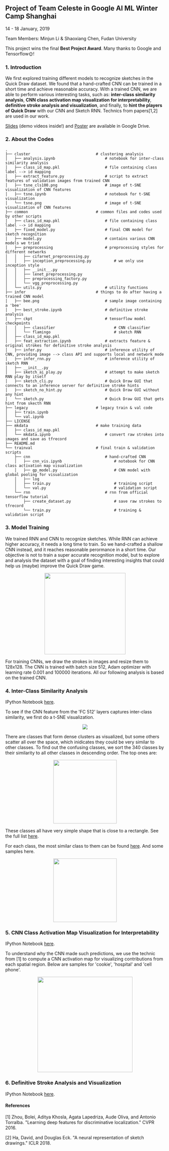 ## Project of Team Celeste in Google AI ML Winter Camp Shanghai
14 - 18 January, 2019

Team Members: Minjun Li & Shaoxiang Chen, Fudan University

This project wins the final **Best Project Award**. Many thanks to Google and Tensorflow🌞!

### 1. Introduction
We first explored training different models to recognize sketches in the Quick Draw dataset. We found that a hand-crafted CNN can be trained in a short time and achieve reasonable accuracy. 
With a trained CNN, we are able to perform various interesting tasks, such as: **inter-class similarity analysis**, **CNN class activation map visualization for interpretability**, **definitive stroke analysis and visualization**, and finally, to **hint the players of Quick Draw** with our CNN and Sketch RNN. Technics from papers[1,2] are used in our work. 

[Slides](https://drive.google.com/file/d/1C3Z2w02fp16IHedLa7EsprKt8JuVorvW/view?usp=sharing) (demo videos inside!) and [Poster](https://docs.google.com/presentation/d/1ZVL8tNfcQwmrQDrjD7xsQrK2Wicy3xOxWTGXVyQEUHI/edit?usp=sharing) are available in Google Drive.

### 2. About the Codes

```
.   
├── cluster                             # clustering analysis
│   ├── analysis.ipynb                      # notebook for inter-class similarity analysis
│   ├── class_id_map.pkl                    # file containing class label --> id mapping
│   ├── extract_feature.py                  # script to extract features of validation images from trained CNN
│   ├── tsne_cls100.png                     # image of t-SNE visualization of CNN features
│   ├── tsne.ipynb                          # notebook for t-SNE visualization
│   └── tsne.png                            # image of t-SNE visualization of CNN features
├── common                              # common files and codes used by other scripts
│   ├── class_id_map.pkl                    # file containing class label --> id mapping   
│   ├── fixed_model.py                      # final CNN model for sketch recognition
│   ├── model.py                            # contains various CNN models we tried
│   ├── preprocessing                       # preprocessing styles for different networks
│   │   ├── cifarnet_preprocessing.py
│   │   ├── inception_preprocessing.py          # we only use inception style
│   │   ├── __init__.py
│   │   ├── lenet_preprocessing.py
│   │   ├── preprocessing_factory.py
│   │   └── vgg_preprocessing.py
│   └── utils.py                            # utility functions
├── infer                               # things to do after having a trained CNN model
│   ├── bee.png                             # sample image containing a 'bee'
│   ├── best_stroke.ipynb                   # definitive stroke analysis
│   ├── ckpt                                # tensorflow model checkpoints
│   │   ├── classifier                          # CNN classifier
│   │   └── flamingo                            # sketch RNN
│   ├── class_id_map.pkl
│   ├── feat_extraction.ipynb               # extracts feature & original strokes for definitive stroke analysis
│   ├── infer.py                            # inference utility of CNN, providing image --> class API and supports local and network mode
│   ├── infer_rnn.py                        # inference utility of sketch RNN
│   ├── __init__.py
│   ├── sketch_ai_play.py                   # attempt to make sketch RNN play by itself
│   ├── sketch_cli.py                       # Quick Draw GUI that connects to an inference server for definitive stroke hints
│   ├── sketch_no_hint.py                   # Quick Draw GUI without any hint
│   └── sketch.py                           # Quick Draw GUI that gets hint from skecth RNN
├── legacy                              # legacy train & val code
│   ├── train.ipynb
│   └── val.ipynb
├── LICENSE
├── mkdata                              # make training data
│   ├── class_id_map.pkl
│   └── mkdata.ipynb                        # convert raw strokes into images and save as tfrecord
├── README.md
└── trainval                            # final train & validation scripts
    ├── cnn                                 # hand-crafted CNN
    │   ├── cnn_vis.ipynb                       # notebook for CNN class activation map visualization
    │   ├── gp_model.py                         # CNN model with global pooling for visualization
    │   ├── log
    │   ├── train.py                            # training script
    │   └── val.py                              # validation script
    └── rnn                                 # rnn from official tensorflow tutorial
        ├── create_dataset.py                   # save raw strokes to tfrecord
        └── train.py                            # training & validation script
```

### 3. Model Training

We trained RNN and CNN to recognize sketches. While RNN can achieve higher accuracy, it needs a long time to train. So we hand-crafted a shallow CNN instead, and it reaches reasonable perormance in a short time. Our objective is not to train a super accurate recognition model, but to explore and analysis the dataset with a goal of finding interesting insights that could help us (maybe) improve the Quick Draw game. 
<div align="center">
  <img src="https://raw.githubusercontent.com/forwchen/celeste/master/pics/rnn%26cnn.png" height="256">
</div>

For training CNNs, we draw the strokes in images and resize them to 128x128. The CNN is trained with batch size 512, Adam optimizer with learning rate 0.001 and 100000 iterations. All our following analysis is based on the trained CNN. 

### 4. Inter-Class Similarity Analysis  
IPython Notebook [here](https://github.com/forwchen/celeste/blob/master/cluster/analysis.ipynb).

To see if the CNN feature from the 'FC 512' layers captures inter-class similarity, we first do a t-SNE visualization.
<div align="center">
  <img src="https://raw.githubusercontent.com/forwchen/celeste/master/pics/t-sne_merge.png">
</div>

There are classes that form dense clusters as visualized, but some others scatter all over the space, which inidicates they could be very similar to other classes. 
To find out the confusing classes, we sort the 340 classes by their similarity to all other classes in descending order. The top ones are:
<div align="center">
  <img src="https://raw.githubusercontent.com/forwchen/celeste/master/pics/similarity_top.png" height="200">
</div>

These classes all have very simple shape that is close to a rectangle. 
See the full list [here](https://github.com/forwchen/celeste/blob/master/pics/class_similarity_heatmap.png). 

For each class, the most similar class to them can be found [here](https://github.com/forwchen/celeste/blob/master/pics/most_similar.png). And some samples here.
<div align="center">
  <img src="https://raw.githubusercontent.com/forwchen/celeste/master/pics/similar_pair.png" height="200">
</div>

### 5. CNN Class Activation Map Visualization for Interpretability  
IPython Notebook [here](https://github.com/forwchen/celeste/blob/master/trainval/cnn/cnn_vis.ipynb).

To understand why the CNN made such predictions, we use the technic from [1] to compute a CNN activation map for visualizing contributions from each spatial region. Below are samples for 'cookie', 'hospital' and 'cell phone'.
<div align="center">
  <img src="https://raw.githubusercontent.com/forwchen/celeste/master/pics/cnn_activation_map.png" height="300">
</div>



### 6. Definitive Stroke Analysis and Visualization  
IPython Notebook [here](https://github.com/forwchen/celeste/blob/master/infer/best_stroke.ipynb).


#### References
[1] Zhou, Bolei, Aditya Khosla, Agata Lapedriza, Aude Oliva, and Antonio Torralba. "Learning deep features for discriminative localization." CVPR 2016.

[2] Ha, David, and Douglas Eck. "A neural representation of sketch drawings." ICLR 2018.
